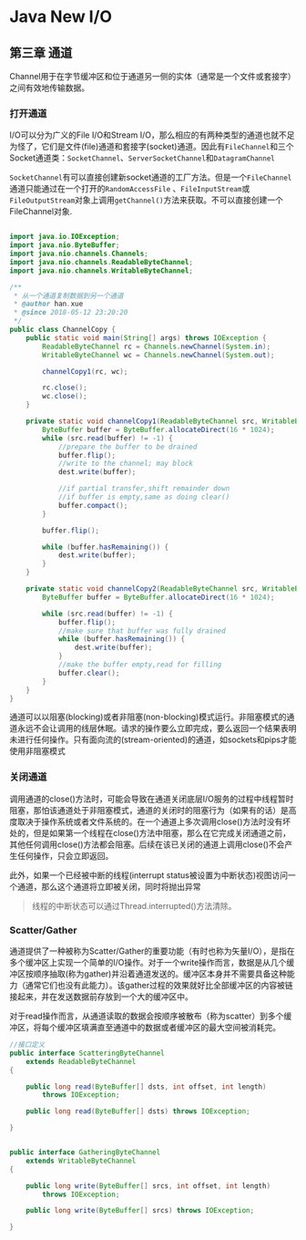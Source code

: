 # Java New I/O
## 第三章 通道
Channel用于在字节缓冲区和位于通道另一侧的实体（通常是一个文件或套接字）之间有效地传输数据。

### 打开通道
I/O可以分为广义的File I/O和Stream I/O，那么相应的有两种类型的通道也就不足为怪了，它们是文件(file)通道和套接字(socket)通道。因此有`FileChannel`和三个Socket通道类：`SocketChannel`、`ServerSocketChannel`和`DatagramChannel`

`SocketChannel`有可以直接创建新socket通道的工厂方法。但是一个`FileChannel`通道只能通过在一个打开的`RandomAccessFile`
、`FileInputStream`或`FileOutputStream`对象上调用`getChannel()`方法来获取。不可以直接创建一个FileChannel对象.

```java

import java.io.IOException;
import java.nio.ByteBuffer;
import java.nio.channels.Channels;
import java.nio.channels.ReadableByteChannel;
import java.nio.channels.WritableByteChannel;

/**
 * 从一个通道复制数据到另一个通道
 * @author han.xue
 * @since 2018-05-12 23:20:20
 */
public class ChannelCopy {
	public static void main(String[] args) throws IOException {
		ReadableByteChannel rc = Channels.newChannel(System.in);
		WritableByteChannel wc = Channels.newChannel(System.out);

		channelCopy1(rc, wc);

		rc.close();
		wc.close();
	}

	private static void channelCopy1(ReadableByteChannel src, WritableByteChannel dest) throws IOException {
		ByteBuffer buffer = ByteBuffer.allocateDirect(16 * 1024);
		while (src.read(buffer) != -1) {
			//prepare the buffer to be drained
			buffer.flip();
			//write to the channel; may block
			dest.write(buffer);

			//if partial transfer,shift remainder down
			//if buffer is empty,same as doing clear()
			buffer.compact();
		}

		buffer.flip();

		while (buffer.hasRemaining()) {
			dest.write(buffer);
		}
	}

	private static void channelCopy2(ReadableByteChannel src, WritableByteChannel dest) throws IOException {
		ByteBuffer buffer = ByteBuffer.allocateDirect(16 * 1024);

		while (src.read(buffer) != -1) {
			buffer.flip();
			//make sure that buffer was fully drained
			while (buffer.hasRemaining()) {
				dest.write(buffer);
			}
			//make the buffer empty,read for filling
			buffer.clear();
		}
	}
}
```

通道可以以阻塞(blocking)或者非阻塞(non-blocking)模式运行。非阻塞模式的通道永远不会让调用的线层休眠。请求的操作要么立即完成，要么返回一个结果表明未进行任何操作。只有面向流的(stream-oriented)的通道，如sockets和pips才能使用非阻塞模式

### 关闭通道
调用通道的close()方法时，可能会导致在通道关闭底层I/O服务的过程中线程暂时阻塞，那怕该通道处于非阻塞模式，通道的关闭时的阻塞行为（如果有的话）是高度取决于操作系统或者文件系统的。在一个通道上多次调用close()方法时没有坏处的，但是如果第一个线程在close()方法中阻塞，那么在它完成关闭通道之前，其他任何调用close()方法都会阻塞。后续在该已关闭的通道上调用close()不会产生任何操作，只会立即返回。

此外，如果一个已经被中断的线程(interrupt status被设置为中断状态)视图访问一个通道，那么这个通道将立即被关闭，同时将抛出异常

> 线程的中断状态可以通过Thread.interrupted()方法清除。

### Scatter/Gather
通道提供了一种被称为Scatter/Gather的重要功能（有时也称为矢量I/O），是指在多个缓冲区上实现一个简单的I/O操作。对于一个write操作而言，数据是从几个缓冲区按顺序抽取(称为gather)并沿着通道发送的。缓冲区本身并不需要具备这种能力（通常它们也没有此能力）。该gather过程的效果就好比全部缓冲区的内容被链接起来，并在发送数据前存放到一个大的缓冲区中。

对于read操作而言，从通道读取的数据会按顺序被散布（称为scatter）到多个缓冲区，将每个缓冲区填满直至通道中的数据或者缓冲区的最大空间被消耗完。

```java
//接口定义
public interface ScatteringByteChannel
    extends ReadableByteChannel
{

    public long read(ByteBuffer[] dsts, int offset, int length)
        throws IOException;

    public long read(ByteBuffer[] dsts) throws IOException;

}
```

```java

public interface GatheringByteChannel
    extends WritableByteChannel
{

    public long write(ByteBuffer[] srcs, int offset, int length)
        throws IOException;

    public long write(ByteBuffer[] srcs) throws IOException;

}
```
